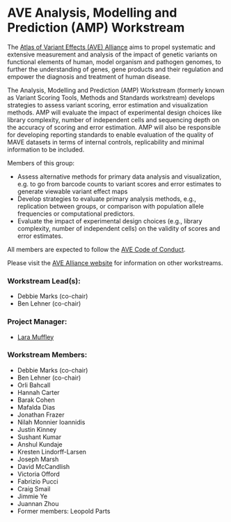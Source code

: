 # AVE Analysis, Modelling and Prediction (AMP) Workstream 

The [Atlas of Variant Effects (AVE) Alliance](https://www.varianteffect.org) aims to propel systematic and extensive measurement and analysis of the impact of genetic variants on functional elements of human, model organism and pathogen genomes, to further the understanding of genes, gene products and their regulation and empower the diagnosis and treatment of human disease.

The Analysis, Modelling and Prediction (AMP) Workstream (formerly known as Variant Scoring Tools, Methods and Standards workstream) develops strategies to assess variant scoring, error estimation and visualization methods. AMP will evaluate the impact of experimental design choices like library complexity, number of independent cells and sequencing depth on the accuracy of scoring and error estimation. AMP will also be responsible for developing reporting standards to enable evaluation of the quality of MAVE datasets in terms of internal controls, replicability and minimal information to be included.

Members of this group:

* Assess alternative methods for primary data analysis and visualization, e.g. to go from barcode counts to variant scores and error estimates to generate viewable variant effect maps
* Develop strategies to evaluate primary analysis methods, e.g., replication between groups, or comparison with population allele frequencies or computational predictors.
* Evaluate the impact of experimental design choices (e.g., library complexity, number of independent cells) on the validity of scores and error estimates.

All members are expected to follow the [AVE Code of Conduct](https://www.varianteffect.org/code-of-conduct).

Please visit the [AVE Alliance website](https://www.varianteffect.org/workstreams) for information on other workstreams.

### Workstream Lead(s): 
* Debbie Marks (co-chair)
* Ben Lehner (co-chair)

### Project Manager: 
* [Lara Muffley](mailto:muffley@uw.edu?subject=AVE%20AMP%20Workstream)

### Workstream Members:
* Debbie Marks (co-chair)
* Ben Lehner (co-chair) 
* Orli Bahcall 
* Hannah Carter
* Barak Cohen 
* Mafalda Dias 
* Jonathan Frazer 
* Nilah Monnier Ioannidis 
* Justin Kinney 
* Sushant Kumar
* Anshul Kundaje 
* Kresten Lindorff-Larsen 
* Joseph Marsh 
* David McCandlish 
* Victoria Offord 
* Fabrizio Pucci 
* Craig Smail
* Jimmie Ye
* Juannan Zhou
* Former members: Leopold Parts
